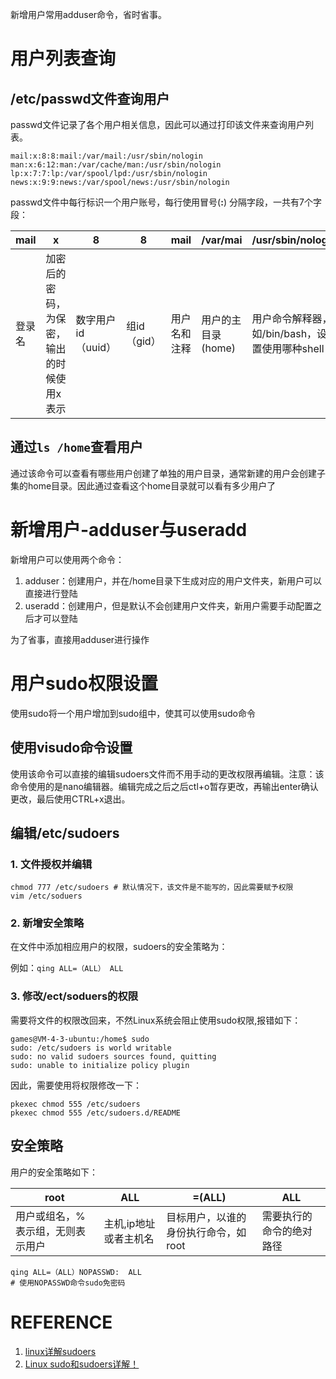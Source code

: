 新增用户常用adduser命令，省时省事。
# 用户列表查询
## /etc/passwd文件查询用户
passwd文件记录了各个用户相关信息，因此可以通过打印该文件来查询用户列表。

``` shell
mail:x:8:8:mail:/var/mail:/usr/sbin/nologin
man:x:6:12:man:/var/cache/man:/usr/sbin/nologin
lp:x:7:7:lp:/var/spool/lpd:/usr/sbin/nologin
news:x:9:9:news:/var/spool/news:/usr/sbin/nologin
```

passwd文件中每行标识一个用户账号，每行使用冒号(**:**) 分隔字段，一共有7个字段：


| mail | x | 8 | 8 | mail | /var/mai |/usr/sbin/nologin|
| ---- | ---- | ---- | ---- | ---- | ---- | ---- |
| 登录名 | 加密后的密码，为保密，输出的时候使用x表示 | 数字用户id（uuid） | 组id（gid） | 用户名和注释 | 用户的主目录(home) | 用户命令解释器，如/bin/bash，设置使用哪种shell |

## 通过`ls /home`查看用户

通过该命令可以查看有哪些用户创建了单独的用户目录，通常新建的用户会创建子集的home目录。因此通过查看这个home目录就可以看有多少用户了

# 新增用户-adduser与useradd

新增用户可以使用两个命令：
1. adduser：创建用户，并在/home目录下生成对应的用户文件夹，新用户可以直接进行登陆
2. useradd：创建用户，但是默认不会创建用户文件夹，新用户需要手动配置之后才可以登陆

为了省事，直接用adduser进行操作

# 用户sudo权限设置
使用sudo将一个用户增加到sudo组中，使其可以使用sudo命令

## 使用visudo命令设置

使用该命令可以直接的编辑sudoers文件而不用手动的更改权限再编辑。注意：该命令使用的是nano编辑器。编辑完成之后之后ctl+o暂存更改，再输出enter确认更改，最后使用CTRL+x退出。

## 编辑/etc/sudoers
### 1. 文件授权并编辑
```
chmod 777 /etc/sudoers # 默认情况下，该文件是不能写的，因此需要赋予权限
vim /etc/soduers
```

### 2. 新增安全策略

在文件中添加相应用户的权限，sudoers的安全策略为：

例如：`qing ALL=（ALL） ALL`

### 3. 修改/ect/soduers的权限

需要将文件的权限改回来，不然Linux系统会阻止使用sudo权限,报错如下：
```
games@VM-4-3-ubuntu:/home$ sudo
sudo: /etc/sudoers is world writable
sudo: no valid sudoers sources found, quitting
sudo: unable to initialize policy plugin
```

因此，需要使用将权限修改一下：
```
pkexec chmod 555 /etc/sudoers
pkexec chmod 555 /etc/sudoers.d/README
```



## 安全策略

用户的安全策略如下：

| root                              | ALL                   | =(ALL)                               | ALL                      |
| --------------------------------- | --------------------- | ------------------------------------ | ------------------------ |
| 用户或组名，%表示组，无则表示用户 | 主机,ip地址或者主机名 | 目标用户，以谁的身份执行命令，如root | 需要执行的命令的绝对路径 |

``` shell
qing ALL=（ALL）NOPASSWD:  ALL
# 使用NOPASSWD命令sudo免密码
```



# REFERENCE

1. [linux详解sudoers](https://www.cnblogs.com/jing99/p/9323080.html)
2. [Linux sudo和sudoers详解！](https://juejin.cn/post/6992609027234463758)